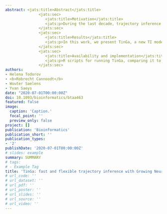 ```yaml
---
abstract: <jats:title>Abstract</jats:title>
               <jats:sec>
                  <jats:title>Motivation</jats:title>
                  <jats:p>During the last decade, trajectory inference (TI) methods have emerged as a novel framework to model cell developmental dynamics, most notably in the area of single-cell transcriptomics. At present, more than 70 TI methods have been published, and recent benchmarks showed that even state-of-the-art methods only perform well for certain trajectory types but not others.</jats:p>
               </jats:sec>
               <jats:sec>
                  <jats:title>Results</jats:title>
                  <jats:p>In this work, we present TinGa, a new TI model that is fast and flexible, and that is based on Growing Neural Graphs. We performed an extensive comparison of TinGa to five state-of-the-art methods for TI on a set of 250 datasets, including both synthetic as well as real datasets. Overall, TinGa improves the state-of-the-art by producing accurate models (comparable to or an improvement on the state-of-the-art) on the whole spectrum of data complexity, from the simplest linear datasets to the most complex disconnected graphs. In addition, TinGa obtained the fastest execution times, showing that our method is thus one of the most versatile methods up to date.</jats:p>
               </jats:sec>
               <jats:sec>
                  <jats:title>Availability and implementation</jats:title>
                  <jats:p>R scripts for running TinGa, comparing it to top existing methods and generating the figures of this article are available at https://github.com/Helena-todd/TinGa.</jats:p>
               </jats:sec>
authors:
- Helena Todorov
- <b>Robrecht Cannoodt</b>
- Wouter Saelens
- Yvan Saeys
date: "2020-07-01T00:00:00Z"
doi: 10.1093/bioinformatics/btaa463
featured: false
image:
  caption: 'Caption.'
  focal_point: ''
  preview_only: false
project: []
publication: 'Bioinformatics'
publication_short: ''
publication_types:
- '2'
publishDate: '2020-07-01T00:00:00Z'
# slides: example
summary: SUMMARY
# tags:
# - Example Tag
title: 'TinGa: fast and flexible trajectory inference with Growing Neural Gas'
# url_code: ''
# url_dataset: ''
# url_pdf: ''
# url_poster: ''
# url_slides: ''
# url_source: ''
# url_video: ''
---
```

